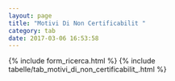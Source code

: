```yaml
---
layout: page
title: "Motivi Di Non Certificabilit "
category: tab
date: 2017-03-06 16:53:58
---
```


{% include form_ricerca.html %}
{% include tabelle/tab_motivi_di_non_certificabilit_.html %}

